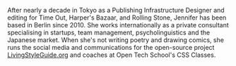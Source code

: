 After nearly a decade in Tokyo as a Publishing Infrastructure Designer and editing for Time Out, Harper's Bazaar, and Rolling Stone,
Jennifer has been based in Berlin since 2010.
She works internationally as a private consultant specialising in startups, team management, psycholinguistics and the Japanese market.
When she's not writing poetry and drawing comics, she runs the social media and communications for the open-source project [LivingStyleGuide.org](http://livingstyleguide.org/)
and coaches at Open Tech School's CSS Classes.
